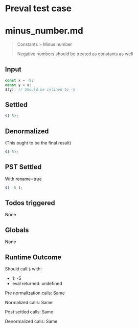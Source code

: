 # Preval test case

# minus_number.md

> Constants > Minus number
>
> Negative numbers should be treated as constants as well

## Input

`````js filename=intro
const x = -5;
const y = x;
$(y); // Should be inlined to -5
`````


## Settled


`````js filename=intro
$(-5);
`````


## Denormalized
(This ought to be the final result)

`````js filename=intro
$(-5);
`````


## PST Settled
With rename=true

`````js filename=intro
$( -5 );
`````


## Todos triggered


None


## Globals


None


## Runtime Outcome


Should call `$` with:
 - 1: -5
 - eval returned: undefined

Pre normalization calls: Same

Normalized calls: Same

Post settled calls: Same

Denormalized calls: Same
